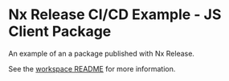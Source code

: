 # Nx Release CI/CD Example - JS Client Package

An example of an a package published with Nx Release.

See the [workspace README](https://github.com/fahslaj/nx-release-ci-cd-example#readme) for more information.
